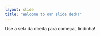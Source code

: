 ```yaml
---
layout: slide
title: "Welcome to our slide deck!"
---
```


Use a seta da direita para começar, lindinha!
